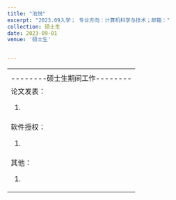 ```yaml
---
title: "池悦"
excerpt: "2023.09入学； 专业方向：计算机科学与技术；邮箱："
collection: 硕士生
date: 2023-09-01
venue: '硕士生'


---
```

<table border="0">
<tr>
 <td></td>

</tr>

<tr>
<td colspan="2" align="center">--------硕士生期间工作--------
</td>
</tr>

<tr>
<td colspan="2">论文发表：
<ol class="level_1">
<li>  </li>
</ol>
</td>
</tr>

<tr>
<td colspan="2">软件授权：
<ol class="level_1">
<li>  </li>
</ol>
</td>
</tr>

<tr>
<td colspan="2">其他：
<ol class="level_1">
<li>  </li>
</ol>
</td>
</tr>

</table>